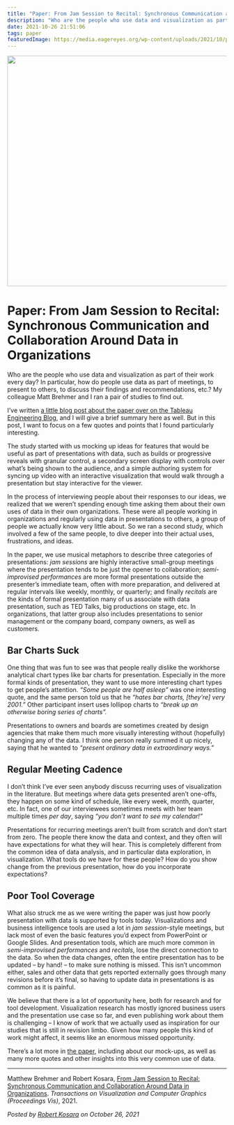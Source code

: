 ```yaml
---
title: "Paper: From Jam Session to Recital: Synchronous Communication and Collaboration Around Data in Organizations"
description: "Who are the people who use data and visualization as part of their work every day? In particular, how do people use data as part of meetings, to present to others, to discuss their findings and recommendations, etc.? My colleague Matt Brehmer and I ran a pair of studies to find out."
date: 2021-10-26 21:51:06
tags: paper
featuredImage: https://media.eagereyes.org/wp-content/uploads/2021/10/pexels-photo-3184292.jpeg
---
```


<p align="center"><img src="https://media.eagereyes.org/wp-content/uploads/2021/10/pexels-photo-3184292.jpeg" width="940" height="529" /></p>

# Paper: From Jam Session to Recital: Synchronous Communication and Collaboration Around Data in Organizations

Who are the people who use data and visualization as part of their work every day? In particular, how do people use data as part of meetings, to present to others, to discuss their findings and recommendations, etc.? My colleague Matt Brehmer and I ran a pair of studies to find out.

I’ve written <a href="https://engineering.tableau.com/how-do-people-communicate-and-collaborate-with-data-in-organizations-a19154bd25e0">a little blog post about the paper over on the Tableau Engineering Blog</a>, and I will give a brief summary here as well. But in this post, I want to focus on a few quotes and points that I found particularly interesting.

The study started with us mocking up ideas for features that would be useful as part of presentations with data, such as builds or progressive reveals with granular control, a secondary screen display with controls over what’s being shown to the audience, and a simple authoring system for syncing up video with an interactive visualization that would walk through a presentation but stay interactive for the viewer.

In the process of interviewing people about their responses to our ideas, we realized that we weren’t spending enough time asking them about their own uses of data in their own organizations. These were all people working in organizations and regularly using data in presentations to others, a group of people we actually know very little about. So we ran a second study, which involved a few of the same people, to dive deeper into their actual uses, frustrations, and ideas.

In the paper, we use musical metaphors to describe three categories of presentations: <em>jam sessions</em> are highly interactive small-group meetings where the presentation tends to be just the opener to collaboration; <em>semi-improvised performances</em> are more formal presentations outside the presenter’s immediate team, often with more preparation, and delivered at regular intervals like weekly, monthly, or quarterly; and finally <em>recitals</em> are the kinds of formal presentation many of us associate with data presentation, such as TED Talks, big productions on stage, etc. In organizations, that latter group also includes presentations to senior management or the company board, company owners, as well as customers.

## Bar Charts Suck

One thing that was fun to see was that people really dislike the workhorse analytical chart types like bar charts for presentation. Especially in the more formal kinds of presentation, they want to use more interesting chart types to get people’s attention. <em>“Some people are half asleep”</em> was one interesting quote, and the same person told us that he <em>“hates bar charts, [they’re] very 2001.”</em> Other participant insert uses lollipop charts to <em>“break up an otherwise boring series of charts”.</em>

Presentations to owners and boards are sometimes created by design agencies that make them much more visually interesting without (hopefully) changing any of the data. I think one person really summed it up nicely, saying that he wanted to <em>“present ordinary data in extraordinary ways.”</em>

## Regular Meeting Cadence

I don’t think I’ve ever seen anybody discuss recurring uses of visualization in the literature. But meetings where data gets presented aren’t one-offs, they happen on some kind of schedule, like every week, month, quarter, etc. In fact, one of our interviewees sometimes meets with her team multiple times <em>per day</em>, saying <em>“you don’t want to see my calendar!”</em>

Presentations for recurring meetings aren’t built from scratch and don’t start from zero. The people there know the data and context, and they often will have expectations for what they will hear. This is completely different from the common idea of data analysis, and in particular data exploration, in visualization. What tools do we have for these people? How do you show change from the previous presentation, how do you incorporate expectations?

## Poor Tool Coverage

What also struck me as we were writing the paper was just how poorly presentation with data is supported by tools today. Visualizations and business intelligence tools are used a lot in <em>jam session</em>-style meetings, but lack most of even the basic features you’d expect from PowerPoint or Google Slides. And presentation tools, which are much more common in <em>semi-improvised performances</em> and <em>recitals</em>, lose the direct connection to the data. So when the data changes, often the entire presentation has to be updated – by hand! – to make sure nothing is missed. This isn’t uncommon either, sales and other data that gets reported externally goes through many revisions before it’s final, so having to update data in presentations is as common as it is painful.

We believe that there is a lot of opportunity here, both for research and for tool development. Visualization research has mostly ignored business users and the presentation use case so far, and even publishing work about them is challenging –&nbsp;I know of work that we actually used as inspiration for our studies that is still in revision limbo. Given how many people this kind of work might affect, it seems like an enormous missed opportunity.

There’s a lot more in <a href="https://eagereyes.org/publications/Brehmer-VIS-2021b.html">the paper</a>, including about our mock-ups, as well as many more quotes and other insights into this very common use of data.

<hr class="wp-block-separator"/>

Matthew Brehmer and Robert Kosara, <a href="https://eagereyes.org/publications/Brehmer-VIS-2021b.html">From Jam Session to Recital: Synchronous Communication and Collaboration Around Data in Organizations</a>. <em>Transactions on Visualization and Computer Graphics (Proceedings Vis)</em>, 2021.


_Posted by <a href="/about">Robert Kosara</a> on October 26, 2021_


